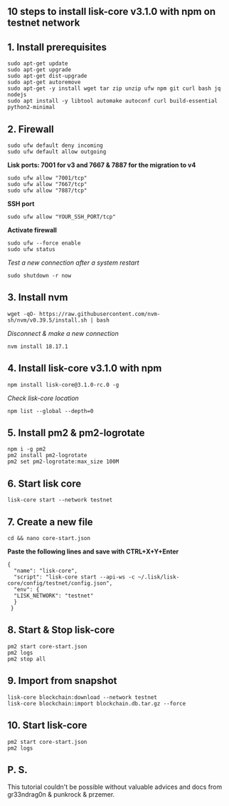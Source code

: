 ## 10 steps to install lisk-core v3.1.0 with npm on testnet network

## 1. Install prerequisites
```shell
sudo apt-get update
sudo apt-get upgrade
sudo apt-get dist-upgrade
sudo apt-get autoremove
sudo apt-get -y install wget tar zip unzip ufw npm git curl bash jq nodejs
sudo apt install -y libtool automake autoconf curl build-essential python2-minimal
```

## 2. Firewall
```shell
sudo ufw default deny incoming
sudo ufw default allow outgoing
```
**Lisk ports: 7001 for v3 and 7667 & 7887 for the migration to v4**
```shell
sudo ufw allow "7001/tcp"
sudo ufw allow "7667/tcp"
sudo ufw allow "7887/tcp"
```
**SSH port**
```shell
sudo ufw allow "YOUR_SSH_PORT/tcp"
```
**Activate firewall**
```shell
sudo ufw --force enable
sudo ufw status
```
*Test a new connection after a system restart*
```shell
sudo shutdown -r now
```

## 3. Install nvm
```shell
wget -qO- https://raw.githubusercontent.com/nvm-sh/nvm/v0.39.5/install.sh | bash
```
*Disconnect & make a new connection*
```shell
nvm install 18.17.1
```

## 4. Install lisk-core v3.1.0 with npm
```shell
npm install lisk-core@3.1.0-rc.0 -g
```
*Check lisk-core location*
```shell
npm list --global --depth=0
```

## 5. Install pm2 & pm2-logrotate
```shell
npm i -g pm2
pm2 install pm2-logrotate
pm2 set pm2-logrotate:max_size 100M
```

## 6. Start lisk core
```shell
lisk-core start --network testnet
```

## 7. Create a new file
```shell
cd && nano core-start.json
```

**Paste the following lines and save with CTRL+X+Y+Enter**
```shell
{
  "name": "lisk-core",
  "script": "lisk-core start --api-ws -c ~/.lisk/lisk-core/config/testnet/config.json",
  "env": {
  "LISK_NETWORK": "testnet"
  }
 }
```

## 8. Start & Stop lisk-core
```shell
pm2 start core-start.json
pm2 logs
pm2 stop all
```

## 9. Import from snapshot
```shell
lisk-core blockchain:download --network testnet
lisk-core blockchain:import blockchain.db.tar.gz --force
```

## 10. Start lisk-core
```shell
pm2 start core-start.json
pm2 logs
```

## P. S.
This tutorial couldn't be possible without valuable advices and docs from gr33ndrag0n & punkrock & przemer.
